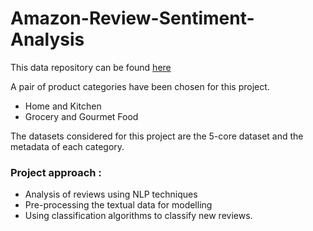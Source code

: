 # Amazon-Review-Sentiment-Analysis
This data repository can be found [here]( https://cseweb.ucsd.edu/~jmcauley/datasets/amazon/links.html )


A pair of product categories have been chosen for this project.
* Home and Kitchen
* Grocery and Gourmet Food

The datasets considered for this project are the 5-core dataset and the metadata of each category.

### Project approach :
* Analysis of reviews using NLP techniques
* Pre-processing the textual data for modelling
* Using classification algorithms to classify new reviews.
